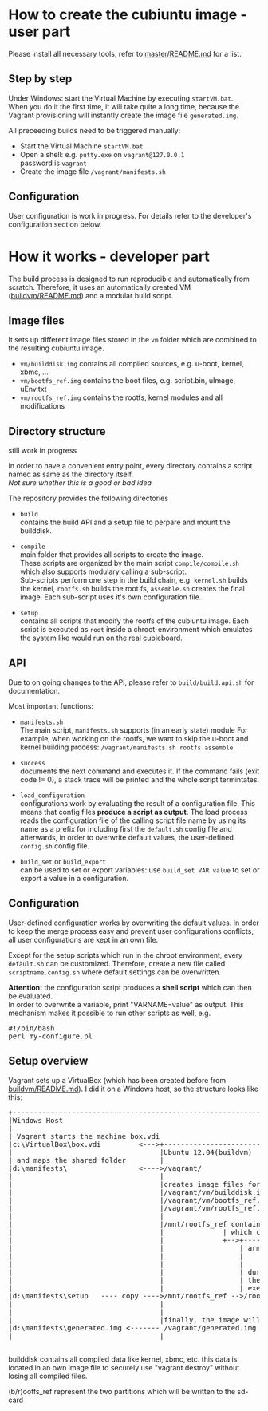 
# How to create the cubiuntu image - user part #

Please install all necessary tools, refer to [master/README.md](../master/README.md) for a list.

## Step by step
Under Windows: start the Virtual Machine by executing `startVM.bat`.<br>
When you do it the first time, it will take quite a long time, because the Vagrant provisioning will instantly create the image file `generated.img`.

All preceeding builds need to be triggered manually:

- Start the Virtual Machine `startVM.bat`
- Open a shell: e.g. `putty.exe` on `vagrant@127.0.0.1`<br>
  password is `vagrant` 
- Create the image file `/vagrant/manifests.sh`

## Configuration ##
User configuration is work in progress.
For details refer to the developer's configuration section below.



# How it works - developer part #

The build process is designed to run reproducible and automatically from scratch.
Therefore, it uses an automatically created VM ([buildvm/README.md](../buildvm/README.md)) and a modular build script.

## Image files ##

It sets up different image files stored in the `vm` folder which are combined to the resulting cubiuntu image.

- `vm/builddisk.img` contains all compiled sources, e.g. u-boot, kernel, xbmc, ...
- `vm/bootfs_ref.img` contains the boot files, e.g. script.bin, uImage, uEnv.txt
- `vm/rootfs_ref.img` contains the rootfs, kernel modules and all modifications 

## Directory structure ##

still work in progress

In order to have a convenient entry point, every directory contains a script named as same as the directory itself. <br> 
*Not sure whether this is a good or bad idea* 
 
The repository provides the following directories 

- `build`<br>
   contains the build API and a setup file to perpare and mount the builddisk.

- `compile`<br>
   main folder that provides all scripts to create the image.<br>
   These scripts are organized by the main script `compile/compile.sh` which also supports modulary calling a sub-script.<br>
   Sub-scripts perform one step in the build chain, e.g. `kernel.sh` builds the kernel, `rootfs.sh` builds the root fs, `assemble.sh` creates the final image. Each sub-script uses it's own configuration file.

- `setup`<br>
   contains all scripts that modify the rootfs of the cubiuntu image. Each script is executed as `root` inside a chroot-environment which emulates the system like would run on the real cubieboard.

## API ##

Due to on going changes to the API, please refer to `build/build.api.sh` for documentation.

Most important functions:

- `manifests.sh`<br>
   The main script, `manifests.sh` supports (in an early state) module
   For example, when working on the rootfs, we want to skip the u-boot and kernel building process:
   `/vagrant/manifests.sh rootfs assemble`

- `success`<br>
   documents the next command and executes it. If the command fails (exit code != 0), a stack trace will be printed and the whole script termintates.

- `load_configuration`<br>
   configurations work by evaluating the result of a configuration file.
   This means that config files **produce a script as output**.
   The load process reads the configuration file of the calling script file name by using its name as a prefix for including first the `default.sh` config file and afterwards, in order to overwrite default values, the user-defined `config.sh` config file.

- `build_set` or `build_export`<br>
   can be used to set or export variables: use `build_set VAR value` to set or export a value in a configuration.

## Configuration ##
User-defined configuration works by overwriting the default values.
In order to keep the merge process easy and prevent user configurations conflicts, all user configurations are kept in an own file.

Except for the setup scripts which run in the chroot environment, every `default.sh` can be customized.
Therefore, create a new file called `scriptname.config.sh` where default settings can be overwritten.

**Attention:** the configuration script produces a **shell script** which can then be evaluated.<br>
In order to overwrite a variable, print "VARNAME=value" as output. This mechanism makes it possible to run other scripts as well, e.g. 
<pre>
#!/bin/bash
perl my-configure.pl 
</pre>

## Setup overview ##

Vagrant sets up a VirtualBox (which has been created before from [buildvm/README.md](../buildvm/README.md)).
I did it on a Windows host, so the structure looks like this:

<pre>
+--------------------------------------------------------------
|Windows Host
|
| Vagrant starts the machine box.vdi
|c:\VirtualBox\box.vdi         &lt;--->+-----------------------
|                                   |Ubuntu 12.04(buildvm)
| and maps the shared folder        |
|d:\manifests\                 &lt;---->/vagrant/
|                                   |
|                                   |creates image files for 
|                                   |/vagrant/vm/builddisk.img    &lt; mount > /mnt/builddisk
|                                   |/vagrant/vm/bootfs_ref.img   &lt; mount > /mnt/bootfs_ref
|                                   |/vagrant/vm/rootfs_ref.img   &lt; mount > /mnt/rootfs_ref
|                                   |
|                                   |/mnt/rootfs_ref contains the cubieboard rootfs 
|                                   |              | which can be accessed using chroot
|                                   |              +-->+----------------------
|                                   |                  | armhf chroot
|                                   |                  | 
|                                   |                  | 
|                                   |                  | during the rootfs creation process 
|                                   |                  | the files from setup are copied and
|                                   |                  | executed inside the chroot
|d:\manifests\setup   ---- copy ---->/mnt/rootfs_ref -->/root/setup
|                                   |
|                                   |
|                                   |finally, the image will be assembled into the following file
|d:\manifests\generated.img &lt;------- /vagrant/generated.img
|                                   |

</pre>

builddisk contains all compiled data like kernel, xbmc, etc.
this data is located in an own image file to securely use "vagrant destroy" without losing all compiled files.

(b/r)ootfs_ref represent the two partitions which will be written to the sd-card


